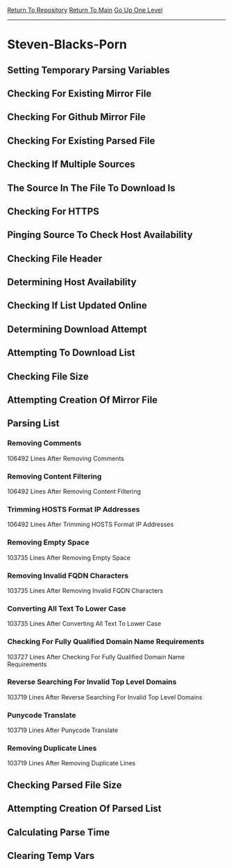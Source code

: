 [Return To Repository](https://github.com/bast69/piholeparser/)
[Return To Main](https://github.com/bast69/piholeparser/blob/master/RecentRunLogs/Mainlog.md)
[Go Up One Level](https://github.com/bast69/piholeparser/blob/master/RecentRunLogs/TopLevelScripts/30-Processing-External-Blacklists.md)
____________________________________
# Steven-Blacks-Porn
## Setting Temporary Parsing Variables
## Checking For Existing Mirror File
## Checking For Github Mirror File
## Checking For Existing Parsed File
## Checking If Multiple Sources
## The Source In The File To Download Is
## Checking For HTTPS
## Pinging Source To Check Host Availability
## Checking File Header
## Determining Host Availability
## Checking If List Updated Online
## Determining Download Attempt
## Attempting To Download List
## Checking File Size
## Attempting Creation Of Mirror File
## Parsing List
### Removing Comments
106492 Lines After Removing Comments
### Removing Content Filtering
106492 Lines After Removing Content Filtering
### Trimming HOSTS Format IP Addresses
106492 Lines After Trimming HOSTS Format IP Addresses
### Removing Empty Space
103735 Lines After Removing Empty Space
### Removing Invalid FQDN Characters
103735 Lines After Removing Invalid FQDN Characters
### Converting All Text To Lower Case
103735 Lines After Converting All Text To Lower Case
### Checking For Fully Qualified Domain Name Requirements
103727 Lines After Checking For Fully Qualified Domain Name Requirements
### Reverse Searching For Invalid Top Level Domains
103719 Lines After Reverse Searching For Invalid Top Level Domains
### Punycode Translate
103719 Lines After Punycode Translate
### Removing Duplicate Lines
103719 Lines After Removing Duplicate Lines
## Checking Parsed File Size
## Attempting Creation Of Parsed List
## Calculating Parse Time
## Clearing Temp Vars
